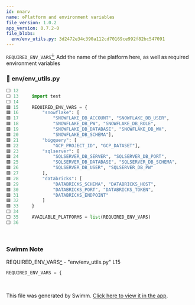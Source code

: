 ```yaml
---
id: nnarv
name: ⚙️Platform and environment variables
file_version: 1.0.2
app_version: 0.7.2-0
file_blobs:
  env/env_utils.py: 3d2472e34c390a112cd70169ce992f82bc547091
---
```


`REQUIRED_ENV_VARS`[<sup id="ZExOqz">↓</sup>](#f-ZExOqz) Add the name of the platform here, as well as required environment variables
<!-- NOTE-swimm-snippet: the lines below link your snippet to Swimm -->
### 📄 env/env_utils.py
```python
⬜ 12     
⬜ 13     import test
⬜ 14     
🟩 15     REQUIRED_ENV_VARS = {
🟩 16         "snowflake": [
🟩 17             "SNOWFLAKE_DB_ACCOUNT", "SNOWFLAKE_DB_USER",
🟩 18             "SNOWFLAKE_DB_PW", "SNOWFLAKE_DB_ROLE",
🟩 19             "SNOWFLAKE_DB_DATABASE", "SNOWFLAKE_DB_WH",
🟩 20             "SNOWFLAKE_DB_SCHEMA"],
🟩 21         "bigquery": [
🟩 22             "GCP_PROJECT_ID", "GCP_DATASET"],
🟩 23         "sqlserver": [
🟩 24             "SQLSERVER_DB_SERVER", "SQLSERVER_DB_PORT",
🟩 25             "SQLSERVER_DB_DATABASE", "SQLSERVER_DB_SCHEMA",
🟩 26             "SQLSERVER_DB_USER", "SQLSERVER_DB_PW"
🟩 27         ],
🟩 28         "databricks": [
🟩 29             "DATABRICKS_SCHEMA", "DATABRICKS_HOST",
🟩 30             "DATABRICKS_PORT", "DATABRICKS_TOKEN",
🟩 31             "DATABRICKS_ENDPOINT"
🟩 32         ]
🟩 33     }
⬜ 34     
⬜ 35     AVAILABLE_PLATFORMS = list(REQUIRED_ENV_VARS)
⬜ 36     
```

<br/>

<!-- THIS IS AN AUTOGENERATED SECTION. DO NOT EDIT THIS SECTION DIRECTLY -->
### Swimm Note

<span id="f-ZExOqz">REQUIRED_ENV_VARS</span>[^](#ZExOqz) - "env/env_utils.py" L15
```python
REQUIRED_ENV_VARS = {
```

<br/>

This file was generated by Swimm. [Click here to view it in the app](https://app.swimm.io/repos/Z2l0aHViJTNBJTNBZGJ0dmF1bHQlM0ElM0FEYXRhdmF1bHQtVUs=/docs/nnarv).
